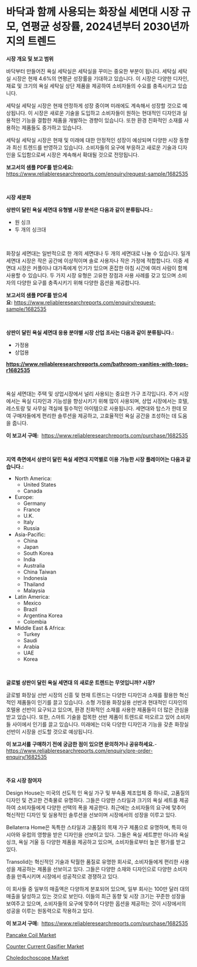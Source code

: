 <p><h1>바닥과 함께 사용되는 화장실 세면대 시장 규모, 연평균 성장률, 2024년부터 2030년까지의 트렌드</h1></p><p><strong>시장 개요 및 보고 범위</strong></p>
<p><p>바닥부터 만들어진 욕실 세탁실은 세탁실을 꾸미는 중요한 부분이 됩니다. 세탁실 세탁실 시장은 현재 4.6%의 연평균 성장률을 기대하고 있습니다. 이 시장은 다양한 디자인, 재료 및 크기의 욕실 세탁실 상단 제품을 제공하여 소비자들의 수요를 충족시키고 있습니다.</p><p>세탁실 세탁실 시장은 현재 안정하게 성장 중이며 미래에도 계속해서 성장할 것으로 예상됩니다. 이 시장은 새로운 기술을 도입하고 소비자들이 원하는 현대적인 디자인과 실용적인 기능을 결합한 제품을 개발하는 경향이 있습니다. 또한 환경 친화적인 소재를 사용하는 제품들도 증가하고 있습니다.</p><p>세탁실 세탁실 시장은 현재 및 미래에 대한 안정적인 성장이 예상되며 다양한 시장 동향과 최신 트렌드를 반영하고 있습니다. 소비자들의 요구에 부응하고 새로운 기술과 디자인을 도입함으로써 시장은 계속해서 확대될 것으로 전망됩니다.</p></p>
<p><strong>보고서의 샘플 PDF를 받으세요:</strong> <a href="https://www.reliableresearchreports.com/enquiry/request-sample/1682535">https://www.reliableresearchreports.com/enquiry/request-sample/1682535</a></p>
<p>&nbsp;</p>
<p><strong>시장 세분화</strong></p>
<p><strong>상판이 달린 욕실 세면대 유형별 시장 분석은 다음과 같이 분류됩니다.:</strong></p>
<p><ul><li>원 싱크</li><li>두 개의 싱크대</li></ul></p>
<p>&nbsp;</p>
<p><p>화장실 세면대는 일반적으로 한 개의 세면대나 두 개의 세면대로 나눌 수 있습니다. 일개 세면대 시장은 작은 공간에 이상적이며 솔로 사용자나 작은 가정에 적합합니다. 이중 세면대 시장은 커플이나 대가족에게 인기가 있으며 혼잡한 아침 시간에 여러 사람이 함께 사용할 수 있습니다. 두 가지 시장 유형은 고유한 장점과 사용 사례를 갖고 있으며 소비자의 다양한 요구를 충족시키기 위해 다양한 옵션을 제공합니다.</p></p>
<p><strong>보고서의 샘플 PDF를 받으세요:</strong>&nbsp;<a href="https://www.reliableresearchreports.com/enquiry/request-sample/1682535">https://www.reliableresearchreports.com/enquiry/request-sample/1682535</a></p>
<p>&nbsp;</p>
<p><strong> 상판이 달린 욕실 세면대 응용 분야별 시장 산업 조사는 다음과 같이 분류됩니다.:</strong></p>
<p><ul><li>가정용</li><li>상업용</li></ul></p>
<p><strong><a href="https://www.reliableresearchreports.com/bathroom-vanities-with-tops-r1682535">https://www.reliableresearchreports.com/bathroom-vanities-with-tops-r1682535</a></strong></p>
<p>&nbsp;</p>
<p><p>욕실 세면대는 주택 및 상업시장에서 널리 사용되는 중요한 가구 조각입니다. 주거 시장에서는 욕실 디자인과 기능성을 향상시키기 위해 많이 사용되며, 상업 시장에서는 호텔, 레스토랑 및 사무실 객실에 필수적인 아이템으로 사용됩니다. 세면대와 탑스가 한데 모여 구매자들에게 편리한 솔루션을 제공하고, 고효율적인 욕실 공간을 조성하는 데 도움을 줍니다.</p></p>
<p><strong>이 보고서 구매:</strong>&nbsp; <a href="https://www.reliableresearchreports.com/purchase/1682535">https://www.reliableresearchreports.com/purchase/1682535</a></p>
<p>&nbsp;</p>
<p><strong>지역 측면에서 상판이 달린 욕실 세면대 지역별로 이용 가능한 시장 플레이어는 다음과 같습니다.:</strong></p>
<p><ul>
    <li>
        North America:
        <ul>
            <li>United States</li>
            <li>Canada</li>
        </ul>
    </li>
    <li>
        Europe:
        <ul>
            <li>Germany</li>
            <li>France</li>
            <li>U.K.</li>
            <li>Italy</li>
            <li>Russia</li>
        </ul>
    </li>
    <li>
        Asia-Pacific:
        <ul>
            <li>China</li>
            <li>Japan</li>
            <li>South Korea</li>
            <li>India</li>
            <li>Australia</li>
            <li>China Taiwan</li>
            <li>Indonesia</li>
            <li>Thailand</li>
            <li>Malaysia</li>
        </ul>
    </li>
    <li>
        Latin America:
        <ul>
            <li>Mexico</li>
            <li>Brazil</li>
            <li>Argentina Korea</li>
            <li>Colombia</li>
        </ul>
    </li>
    <li>
        Middle East & Africa:
        <ul>
            <li>Turkey</li>
            <li>Saudi</li>
            <li>Arabia</li>
            <li>UAE</li>
            <li>Korea</li>
        </ul>
    </li>
    </ul></p>
<p>&nbsp;</p>
<p><strong>글로벌 상판이 달린 욕실 세면대 의 새로운 트렌드는 무엇입니까? 시장?</strong></p>
<p><p>글로벌 화장실 선반 시장의 신흥 및 현재 트렌드는 다양한 디자인과 소재를 활용한 혁신적인 제품들이 인기를 끌고 있습니다. 소형 가정용 화장실용 선반과 현대적인 디자인의 호텔용 선반이 요구되고 있으며, 환경 친화적인 소재를 사용한 제품들이 더 많은 관심을 받고 있습니다. 또한, 스마트 기술을 접목한 선반 제품이 트렌드로 떠오르고 있어 소비자들 사이에서 인기를 끌고 있습니다. 미래에는 더욱 다양한 디자인과 기능을 갖춘 화장실 선반이 시장을 선도할 것으로 예상됩니다.</p></p>
<p><strong>이 보고서를 구매하기 전에 궁금한 점이 있으면 문의하거나 공유하세요.</strong>- <a href="https://www.reliableresearchreports.com/enquiry/pre-order-enquiry/1682535">https://www.reliableresearchreports.com/enquiry/pre-order-enquiry/1682535</a></p>
<p>&nbsp;</p>
<p><strong>주요 시장 참여자</strong></p>
<p><p>Design House는 미국의 선도적 인 욕실 가구 및 부속품 제조업체 중 하나로, 고품질의 디자인 및 견고한 건축물로 유명하다. 그들은 다양한 스타일과 크기의 욕실 세트를 제공하여 소비자들에게 다양한 선택의 폭을 제공한다. 최근에는 소비자들의 요구에 맞추어 혁신적인 디자인 및 실용적인 솔루션을 선보이며 시장에서의 성장을 이루고 있다.</p><p>Bellaterra Home은 독특한 스타일과 고품질의 목재 가구 제품으로 유명하며, 특히 아시아와 유럽의 영향을 받은 디자인을 선보이고 있다. 그들은 욕실 세트뿐만 아니라 욕실 싱크, 욕실 거울 등 다양한 제품을 제공하고 있으며, 소비자들로부터 높은 평가를 받고 있다.</p><p>Transolid는 혁신적인 기술과 탁월한 품질로 유명한 회사로, 소비자들에게 편리한 사용성을 제공하는 제품을 선보이고 있다. 그들은 다양한 소재와 디자인으로 다양한 소비자 층을 만족시키며 시장에서 성공적으로 경쟁하고 있다.</p><p>이 회사들 중 일부의 매출액은 다양하게 분포되어 있으며, 일부 회사는 100만 달러 대의 매출을 달성하고 있는 것으로 보인다. 이들의 최근 동향 및 시장 크기는 꾸준한 성장을 보여주고 있으며, 소비자들의 요구에 맞추어 다양한 옵션을 제공하는 것이 시장에서의 성공을 이루는 원동력으로 작용하고 있다.</p></p>
<p><strong>이 보고서 구매:</strong>&nbsp;&nbsp;<a href="https://www.reliableresearchreports.com/purchase/1682535">https://www.reliableresearchreports.com/purchase/1682535</a></p>
<p><p><a href="https://scarlet-rocket-c63.notion.site/Pancake-Coil-Market-Insight-Market-Trends-Growth-Forecasted-from-2024-TO-2031-eb9abdd603364b368df01f901a75f492">Pancake Coil Market</a></p><p><a href="https://view.publitas.com/reportprime-1/decoding-counter-current-gasifier-market-metrics-market-share-trends-and-growth-patterns/">Counter Current Gasifier Market</a></p><p><a href="https://github.com/GroverBarry/Market-Research-Report-List-4/blob/main/choledochoscope-market.md">Choledochoscope Market</a></p></p>